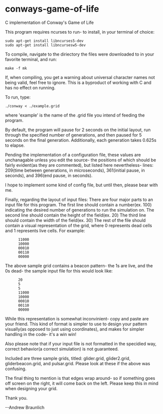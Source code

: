 # conways-game-of-life
C implementation of Conway's Game of Life

This program requires ncurses to run- to install, in your terminal of choice:


    sudo apt-get install libncurses5-dev
    sudo apt-get install libncursesw5-dev


To compile, navigate to the diriectory the files were downloaded to in your favorite terminal, and run:


    make -f mk
If, when compiling, you get a warning about universal character names not being valid, feel free to ignore. This is a byproduct of working with C and has no effect on running.

To run, type: 


    ./conway < ./example.grid
where 'example' is the name of the .grid file you intend of feeding the program.
  
  
  By default, the program will pause for 2 seconds on the initial layout, run through the specified number of generations, and then paused for 5 seconds on the final generation.
  Additionally, each generation takes 0.625s to elapse.
  
  Pending the implementation of a configuration file, these values are unchanagable unless you edit the source- the positions of which should be fairly evident(as they are commented), but listed here nevertheless-
  lines: 209(time between generations, in microseconds), 361(initial pause, in seconds), and 396(end pause, in seconds).
  
  I hope to implement some kind of config file, but until then, please bear with me.
  
  
  Finally, regarding the layout of input files:
  There are four major parts to an input file for this program.
  The first line should contain a number(ex. 100) indicating the desired number of generations to run the simulation on.
  The second line should contain the height of the field(ex. 20)
  The third line should contain the width of the field(ex. 30)
  The rest of the file should contain a visual representation of the grid, where 0 represents dead cells and 1 represents live cells. For example:
  
  
          11000
          10000
          00010
          00110
          00000
The above sample grid contains a beacon pattern- the 1s are live, and the 0s dead- the sample input file for this would look like:


          20
          5
          5
          11000
          10000
          00010
          00110
          00000  

While this representation is somewhat inconvinient- copy and paste are your friend. This kind of format is simpler to use to design your pattern visually(as opposed to just using coordinates), and makes for simpler handling in the code- it's a win win!

Also please note that if your input file is not formatted in the specidied way, correct behavior(a correct simulation) is not guaranteed.

Included are three sample grids, titled: glider.grid, glider2.grid, gliderbeacon.grid, and pulsar.grid. Please look at these if the above was confusing.


The final thing to mention is that edges wrap around- so if something goes off screen on the right, it will come back on the left. Please keep this in mind when designing your grid.


Thank you.




--Andrew Braunlich
